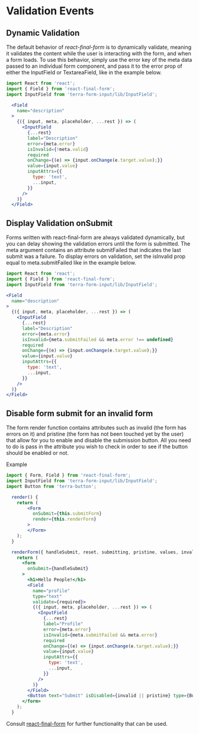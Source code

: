 # Validation Events

## Dynamic Validation

The default behavior of *react-final-form* is to dynamically validate, meaning it validates the content while the user is interacting with the form, and when a form loads. To use this behavior, simply use the error key of the meta data passed to an individual form component, and pass it to the error prop of either the InputField or TextareaField, like in the example below.

```jsx
import React from 'react';
import { Field } from 'react-final-form';
import InputField from 'terra-form-input/lib/InputField';

  <Field
    name="description"
  >
    {({ input, meta, placeholder, ...rest }) => (
      <InputField
        {...rest}
        label="Description"
        error={meta.error}
        isInvalid={!meta.valid}
        required
        onChange={(e) => {input.onChange(e.target.value);}}
        value={input.value}
        inputAttrs={{
          type: 'text',
          ...input,
        }}
      />
    )}
  </Field>
```

## Display Validation onSubmit

Forms written with react-final-form are always validated dynamically, but you can delay showing the validation errors until the form is submitted. The meta argument contains an attribute submitFailed that indicates the last submit was a failure. To display errors on validation, set the isInvalid prop equal to meta.submitFailed like in the example below.

```jsx
import React from 'react';
import { Field } from 'react-final-form';
import InputField from 'terra-form-input/lib/InputField';

<Field
  name="description"
>
  {({ input, meta, placeholder, ...rest }) => (
    <InputField
      {...rest}
      label="Description"
      error={meta.error}
      isInvalid={meta.submitFailed && meta.error !== undefined}
      required
      onChange={(e) => {input.onChange(e.target.value);}}
      value={input.value}
      inputAttrs={{
        type: 'text',
        ...input,
      }}
    />
  )}
</Field>
```

## Disable form submit for an invalid form

The form render function contains attributes such as invalid (the form has errors on it) and pristine (the form has not been touched yet by the user) that allow for you to enable and disable the submission button. All you need to do is pass in the attribute you wish to check in order to see if the button should be enabled or not.

Example

```jsx
import { Form, Field } from 'react-final-form';
import InputField from 'terra-form-input/lib/InputField';
import Button from 'terra-button';

  render() {
    return (
        <Form
          onSubmit={this.submitForm}
          render={this.renderForm}
        >
        </Form>
    );
  }

  renderForm({ handleSubmit, reset, submitting, pristine, values, invalid }) {
    return (
      <form
        onSubmit={handleSubmit}
      >
        <h1>Hello People!</h1>
        <Field
          name="profile"
          type="text"
          validate={required}>
          {({ input, meta, placeholder, ...rest }) => (
            <InputField
              {...rest}
              label="Profile"
              error={meta.error}
              isInvalid={meta.submitFailed && meta.error}
              required
              onChange={(e) => {input.onChange(e.target.value);}}
              value={input.value}
              inputAttrs={{
                type: 'text',
                ...input,
              }}
            />
          )}
        </Field>
        <Button text="Submit" isDisabled={invalid || pristine} type={Button.Opts.Types.SUBMIT}/>
      </form>
    );
  }

```

Consult [react-final-form](https://github.com/final-form/react-final-form) for further functionality that can be used.
